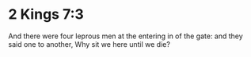 # 2 Kings 7:3

And there were four leprous men at the entering in of the gate: and they said one to another, Why sit we here until we die?